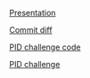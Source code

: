 [Presentation](https://docs.google.com/presentation/d/1zX2iYwQsgaxZUFHc4eIsW2nh4geKc2YzJbuRXUjAa3M/edit?usp=sharing)

[Commit diff](https://github.com/4917EDSS/SoftwareIntro/commit/83a310dc601e9dbc2fef82f4a5a853729ed529aa)

[PID challenge code](https://github.com/4917EDSS/SoftwareIntro/blob/master/PID.js)

[PID challenge](http://janismac.github.io/ControlChallenges/)
